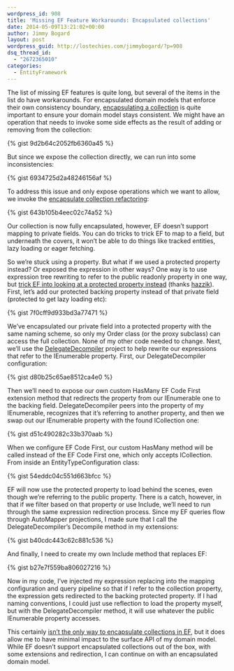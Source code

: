 ```yaml
---
wordpress_id: 908
title: 'Missing EF Feature Workarounds: Encapsulated collections'
date: 2014-05-09T13:21:02+00:00
author: Jimmy Bogard
layout: post
wordpress_guid: http://lostechies.com/jimmybogard/?p=908
dsq_thread_id:
  - "2672365010"
categories:
  - EntityFramework
---
```

The list of missing EF features is quite long, but several of the items in the list do have workarounds. For encapsulated domain models that enforce their own consistency boundary, [encapsulating a collection](https://lostechies.com/jimmybogard/2010/03/10/strengthening-your-domain-encapsulated-collections/) is quite important to ensure your domain model stays consistent. We might have an operation that needs to invoke some side effects as the result of adding or removing from the collection:

{% gist 9d2b64c2052fb6360a45 %}

But since we expose the collection directly, we can run into some inconsistencies:

{% gist 6934725d2a48246156af %}

To address this issue and only expose operations which we want to allow, we invoke the [encapsulate collection refactoring](http://refactoring.com/catalog/encapsulateCollection.html):

{% gist 643b105b4eec02c74a52 %}

Our collection is now fully encapsulated, however, EF doesn’t support mapping to private fields. You can do tricks to trick EF to map to a field, but underneath the covers, it won’t be able to do things like tracked entities, lazy loading or eager fetching.

So we’re stuck using a property. But what if we used a protected property instead? Or exposed the expression in other ways? One way is to use expression tree rewriting to refer to the public readonly property in one way, but [trick EF into looking at a protected property instead](https://gist.github.com/hazzik/c08eabc7dffdca83eb55) (thanks [hazzik](http://hazzik.ru/)). First, let’s add our protected backing property instead of that private field (protected to get lazy loading etc):

{% gist 7f0cff9d933bd3a77471 %}

We’ve encapsulated our private field into a protected property with the same naming scheme, so only my Order class (or the proxy subclass) can access the full collection. None of my other code needed to change. Next, we’ll use the [DelegateDecompiler](https://github.com/hazzik/DelegateDecompiler) project to help rewrite our expressions that refer to the IEnumerable property. First, our DelegateDecompiler configuration:

{% gist d80b25c65ae8512ca4e0 %}

Then we’ll need to expose our own custom HasMany EF Code First extension method that redirects the property from our IEnumerable one to the backing field. DelegateDecompiler peers into the property of my IEnumerable, recognizes that it’s referring to another property, and then we swap out our IEnumerable property with the found ICollection one:

{% gist d51c490282c33b370aab %}

When we configure EF Code First, our custom HasMany method will be called instead of the EF Code First one, which only accepts ICollection. From inside an EntityTypeConfiguration class:

{% gist 54eddc04c551d663bfcc %}

EF will now use the protected property to load behind the scenes, even though we’re referring to the public property. There is a catch, however, in that if we filter based on that property or use Include, we’ll need to run through the same expression redirection process. Since my EF queries flow through AutoMapper projections, I made sure that I call the DelegateDecompiler’s Decompile method in my extensions:

{% gist b40cdc443c62c881c536 %}

And finally, I need to create my own Include method that replaces EF:

{% gist b27e7f559ba806027216 %}

Now in my code, I’ve injected my expression replacing into the mapping configuration and query pipeline so that if I refer to the collection property, the expression gets redirected to the backing protected property. If I had naming conventions, I could just use reflection to load the property myself, but with the DelegateDecompiler method, it will use whatever the public IEnumerable property accesses.

This certainly [isn’t the only way to encapsulate collections in EF](http://owencraig.com/mapping-but-not-exposing-icollections-in-entity-framework/), but it does allow me to have minimal impact to the surface API of my domain model.&nbsp; While EF doesn’t support encapsulated collections out of the box, with some extensions and redirection, I can continue on with an encapsulated domain model.